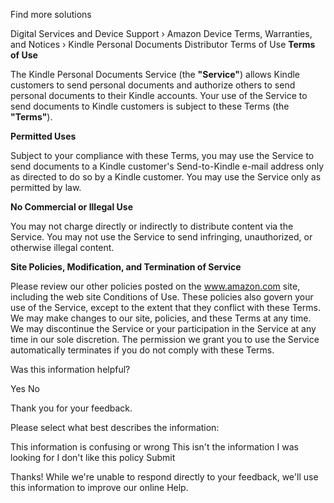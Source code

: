 Find more solutions

Digital Services and Device Support › Amazon Device Terms, Warranties, and Notices › Kindle Personal Documents Distributor Terms of Use **Terms of Use**

The Kindle Personal Documents Service (the **"Service"**) allows Kindle customers to send personal documents and authorize others to send personal documents to their Kindle accounts. Your use of the Service to send documents to Kindle customers is subject to these Terms (the **"Terms"**).

**Permitted Uses**

Subject to your compliance with these Terms, you may use the Service to send documents to a Kindle customer's Send-to-Kindle e-mail address only as directed to do so by a Kindle customer. You may use the Service only as permitted by law.

**No Commercial or Illegal Use**

You may not charge directly or indirectly to distribute content via the Service. You may not use the Service to send infringing, unauthorized, or otherwise illegal content.

**Site Policies, Modification, and Termination of Service**

Please review our other policies posted on the www.amazon.com site, including the web site Conditions of Use. These policies also govern your use of the Service, except to the extent that they conflict with these Terms. We may make changes to our site, policies, and these Terms at any time. We may discontinue the Service or your participation in the Service at any time in our sole discretion. The permission we grant you to use the Service automatically terminates if you do not comply with these Terms.

Was this information helpful?

Yes No

Thank you for your feedback.

Please select what best describes the information:

This information is confusing or wrong This isn't the information I was looking for I don't like this policy Submit

Thanks! While we're unable to respond directly to your feedback, we'll use this information to improve our online Help.